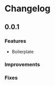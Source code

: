 Changelog
=========

0.0.1
-------------

### Features
* Boilerplate

### Improvements


### Fixes




